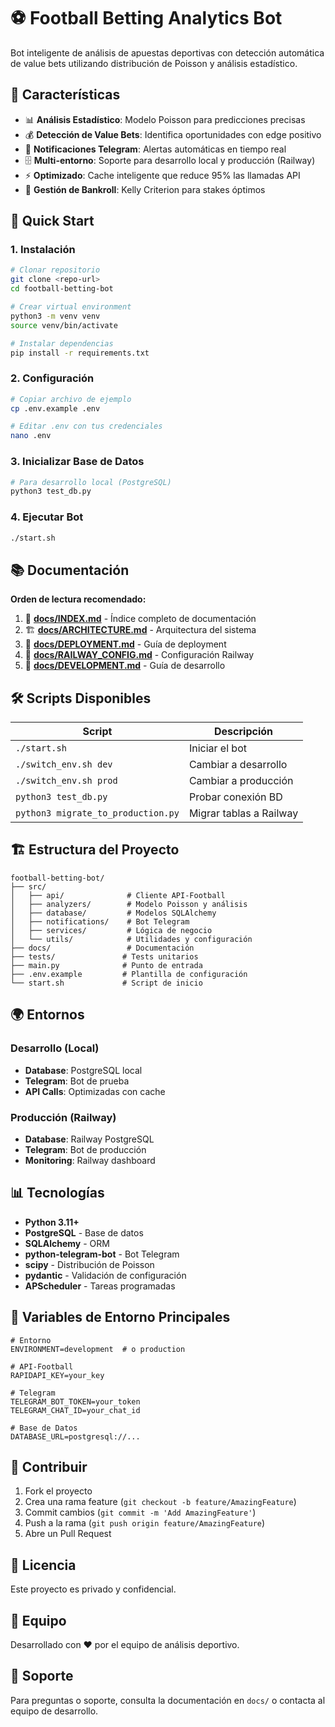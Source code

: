 # ⚽ Football Betting Analytics Bot

Bot inteligente de análisis de apuestas deportivas con detección automática de value bets utilizando distribución de Poisson y análisis estadístico.

## 🎯 Características

- 📊 **Análisis Estadístico**: Modelo Poisson para predicciones precisas
- 💰 **Detección de Value Bets**: Identifica oportunidades con edge positivo
- 📱 **Notificaciones Telegram**: Alertas automáticas en tiempo real
- 🗄️ **Multi-entorno**: Soporte para desarrollo local y producción (Railway)
- ⚡ **Optimizado**: Cache inteligente que reduce 95% las llamadas API
- 🎲 **Gestión de Bankroll**: Kelly Criterion para stakes óptimos

## 🚀 Quick Start

### 1. Instalación

```bash
# Clonar repositorio
git clone <repo-url>
cd football-betting-bot

# Crear virtual environment
python3 -m venv venv
source venv/bin/activate

# Instalar dependencias
pip install -r requirements.txt
```

### 2. Configuración

```bash
# Copiar archivo de ejemplo
cp .env.example .env

# Editar .env con tus credenciales
nano .env
```

### 3. Inicializar Base de Datos

```bash
# Para desarrollo local (PostgreSQL)
python3 test_db.py
```

### 4. Ejecutar Bot

```bash
./start.sh
```

## 📚 Documentación

**Orden de lectura recomendado:**

1. 📖 **[docs/INDEX.md](docs/INDEX.md)** - Índice completo de documentación
2. 🏗️ **[docs/ARCHITECTURE.md](docs/ARCHITECTURE.md)** - Arquitectura del sistema
3. 🚀 **[docs/DEPLOYMENT.md](docs/DEPLOYMENT.md)** - Guía de deployment
4. 🚂 **[docs/RAILWAY_CONFIG.md](docs/RAILWAY_CONFIG.md)** - Configuración Railway
5. 🔧 **[docs/DEVELOPMENT.md](docs/DEVELOPMENT.md)** - Guía de desarrollo

## 🛠️ Scripts Disponibles

| Script | Descripción |
|--------|-------------|
| `./start.sh` | Iniciar el bot |
| `./switch_env.sh dev` | Cambiar a desarrollo |
| `./switch_env.sh prod` | Cambiar a producción |
| `python3 test_db.py` | Probar conexión BD |
| `python3 migrate_to_production.py` | Migrar tablas a Railway |

## 🏗️ Estructura del Proyecto

```
football-betting-bot/
├── src/
│   ├── api/              # Cliente API-Football
│   ├── analyzers/        # Modelo Poisson y análisis
│   ├── database/         # Modelos SQLAlchemy
│   ├── notifications/    # Bot Telegram
│   ├── services/         # Lógica de negocio
│   └── utils/            # Utilidades y configuración
├── docs/                 # Documentación
├── tests/               # Tests unitarios
├── main.py              # Punto de entrada
├── .env.example         # Plantilla de configuración
└── start.sh             # Script de inicio
```

## 🌍 Entornos

### Desarrollo (Local)
- **Database**: PostgreSQL local
- **Telegram**: Bot de prueba
- **API Calls**: Optimizadas con cache

### Producción (Railway)
- **Database**: Railway PostgreSQL
- **Telegram**: Bot de producción
- **Monitoring**: Railway dashboard

## 📊 Tecnologías

- **Python 3.11+**
- **PostgreSQL** - Base de datos
- **SQLAlchemy** - ORM
- **python-telegram-bot** - Bot Telegram
- **scipy** - Distribución de Poisson
- **pydantic** - Validación de configuración
- **APScheduler** - Tareas programadas

## 🔑 Variables de Entorno Principales

```env
# Entorno
ENVIRONMENT=development  # o production

# API-Football
RAPIDAPI_KEY=your_key

# Telegram
TELEGRAM_BOT_TOKEN=your_token
TELEGRAM_CHAT_ID=your_chat_id

# Base de Datos
DATABASE_URL=postgresql://...
```

## 🤝 Contribuir

1. Fork el proyecto
2. Crea una rama feature (`git checkout -b feature/AmazingFeature`)
3. Commit cambios (`git commit -m 'Add AmazingFeature'`)
4. Push a la rama (`git push origin feature/AmazingFeature`)
5. Abre un Pull Request

## 📝 Licencia

Este proyecto es privado y confidencial.

## 👥 Equipo

Desarrollado con ❤️ por el equipo de análisis deportivo.

## 📧 Soporte

Para preguntas o soporte, consulta la documentación en `docs/` o contacta al equipo de desarrollo.
